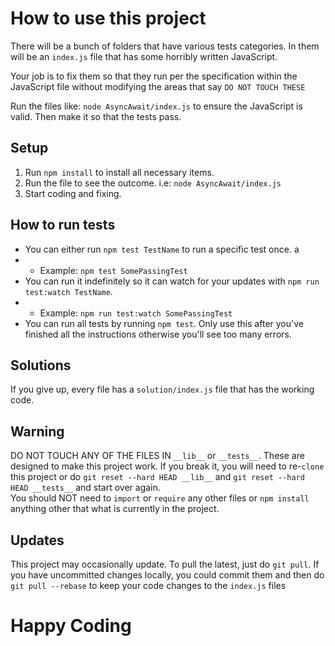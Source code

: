 # How to use this project

There will be a bunch of folders that have various tests categories. In them will be an `index.js` file that has some horribly written JavaScript.  

Your job is to fix them so that they run per the specification  within the JavaScript file without modifying the areas that say `DO NOT TOUCH THESE`  

Run the files like: `node AsyncAwait/index.js` to ensure the JavaScript is valid. Then make it so that the tests pass.  

## Setup
1) Run `npm install` to install all necessary items.  
2) Run the file to see the outcome. i.e: `node AsyncAwait/index.js`  
3) Start coding and fixing.

## How to run tests
- You can either run `npm test TestName` to run a specific test once. a
- - Example: `npm test SomePassingTest`
- You can run it indefinitely so it can watch for your updates with `npm run test:watch TestName`. 
- - Example: `npm run test:watch SomePassingTest`
- You can run all tests by running `npm test`. Only use this after you've finished all the instructions otherwise you'll see too many errors.

## Solutions
If you give up, every file has a `solution/index.js` file that has the working code.

## Warning
DO NOT TOUCH ANY OF THE FILES IN `__lib__` or `__tests__`. These are designed to make this project work. If you break it, you will need to re-`clone` this project or do `git reset --hard HEAD __lib__` and `git reset --hard HEAD __tests__` and start over again.  
You should NOT need to `import` or `require` any other files or `npm install` anything other that what is currently in the project.

## Updates

This project may occasionally update. To pull the latest, just do `git pull`. If you have uncommitted changes locally, you could commit them and then do `git pull --rebase` to keep your code changes to the `index.js` files

# Happy Coding
